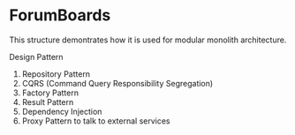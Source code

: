 # ForumBoards

This structure demontrates how it is used for modular monolith architecture.

Design Pattern
1. Repository Pattern
2. CQRS (Command Query Responsibility Segregation)
3. Factory Pattern
4. Result Pattern
5. Dependency Injection
6. Proxy Pattern to talk to external services
   
